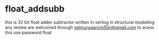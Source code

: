 # float_addsubb
this is 32 bit  float adder subtractor written in verilog in structural modelling  any review are welcomed through velmuruganvm15in@gmail.com to acess this use password float 
